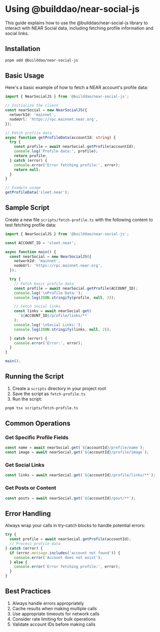 # Using @builddao/near-social-js

This guide explains how to use the @builddao/near-social-js library to interact with NEAR Social data, including fetching profile information and social links.

## Installation

```bash
pnpm add @builddao/near-social-js
```

## Basic Usage

Here's a basic example of how to fetch a NEAR account's profile data:

```typescript
import { NearSocialJS } from '@builddao/near-social-js';

// Initialize the client
const nearSocial = new NearSocialJS({
  networkId: 'mainnet',
  nodeUrl: 'https://rpc.mainnet.near.org',
});

// Fetch profile data
async function getProfileData(accountId: string) {
  try {
    const profile = await nearSocial.getProfile(accountId);
    console.log('Profile data:', profile);
    return profile;
  } catch (error) {
    console.error('Error fetching profile:', error);
    return null;
  }
}

// Example usage
getProfileData('sleet.near');
```

## Sample Script

Create a new file `scripts/fetch-profile.ts` with the following content to test fetching profile data:

```typescript
import { NearSocialJS } from '@builddao/near-social-js';

const ACCOUNT_ID = 'sleet.near';

async function main() {
  const nearSocial = new NearSocialJS({
    networkId: 'mainnet',
    nodeUrl: 'https://rpc.mainnet.near.org',
  });

  try {
    // Fetch basic profile data
    const profile = await nearSocial.getProfile(ACCOUNT_ID);
    console.log('\nProfile Data:');
    console.log(JSON.stringify(profile, null, 2));

    // Fetch social links
    const links = await nearSocial.get(
      `${ACCOUNT_ID}/profile/links/**`
    );
    console.log('\nSocial Links:');
    console.log(JSON.stringify(links, null, 2));

  } catch (error) {
    console.error('Error:', error);
  }
}

main();
```

## Running the Script

1. Create a `scripts` directory in your project root
2. Save the script as `fetch-profile.ts`
3. Run the script:
```bash
pnpm tsx scripts/fetch-profile.ts
```

## Common Operations

### Get Specific Profile Fields
```typescript
const name = await nearSocial.get(`${accountId}/profile/name`);
const image = await nearSocial.get(`${accountId}/profile/image`);
```

### Get Social Links
```typescript
const links = await nearSocial.get(`${accountId}/profile/links/**`);
```

### Get Posts or Content
```typescript
const posts = await nearSocial.get(`${accountId}/post/**`);
```

## Error Handling

Always wrap your calls in try-catch blocks to handle potential errors:

```typescript
try {
  const profile = await nearSocial.getProfile(accountId);
  // Process profile data
} catch (error) {
  if (error.message.includes('account not found')) {
    console.error('Account does not exist');
  } else {
    console.error('Error fetching profile:', error);
  }
}
```

## Best Practices

1. Always handle errors appropriately
2. Cache results when making multiple calls
3. Use appropriate timeouts for network calls
4. Consider rate limiting for bulk operations
5. Validate account IDs before making calls